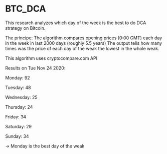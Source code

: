 # BTC_DCA


This research analyzes which day of the week is the best to do DCA strategy on Bitcoin.

The principe:
The algorithm compares opening prices (0:00 GMT) each day in the week in last 2000 days (roughly 5.5 years)
The output tells how many times was the price of each day of the weak the lowest in the whole weak.

This algorithm uses cryptocompare.com API




Results on Tue Nov 24 2020:

Monday: 92

Tuesday: 48

Wednesday: 25

Thursday: 24

Friday: 34

Saturday: 29

Sunday: 34

-> Monday is the best day of the weak
